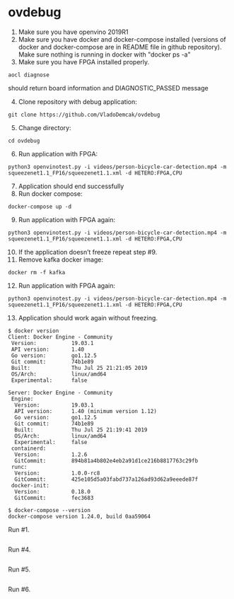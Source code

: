 # ovdebug
1.	Make sure you have openvino 2019R1 
2.	Make sure you have docker and docker-compose installed (versions of docker and docker-compose are in README file in github repository). Make sure nothing is running in docker with "docker ps -a"
3.	Make sure you have FPGA installed properly. 
```
aocl diagnose
```
should return board information and DIAGNOSTIC_PASSED message

4.	Clone repository with debug application: 
```
git clone https://github.com/VladoDemcak/ovdebug
```
5.	Change directory: 
```
cd ovdebug
```
6.	Run application with FPGA:  
```
python3 openvinotest.py -i videos/person-bicycle-car-detection.mp4 -m squeezenet1.1_FP16/squeezenet1.1.xml -d HETERO:FPGA,CPU
```
7.	Application should end successfully 
8.	Run docker compose: 
```
docker-compose up -d 
```
9.	Run application with FPGA again:  
```
python3 openvinotest.py -i videos/person-bicycle-car-detection.mp4 -m squeezenet1.1_FP16/squeezenet1.1.xml -d HETERO:FPGA,CPU
```
10.	If the application doesn’t freeze repeat step #9. 
11.	Remove kafka docker image: 
```
docker rm -f kafka 
```
12.	Run application with FPGA again:  
```
python3 openvinotest.py -i videos/person-bicycle-car-detection.mp4 -m squeezenet1.1_FP16/squeezenet1.1.xml -d HETERO:FPGA,CPU
```
13.	Application should work again without freezing.


```
$ docker version
Client: Docker Engine - Community
 Version:           19.03.1
 API version:       1.40
 Go version:        go1.12.5
 Git commit:        74b1e89
 Built:             Thu Jul 25 21:21:05 2019
 OS/Arch:           linux/amd64
 Experimental:      false

Server: Docker Engine - Community
 Engine:
  Version:          19.03.1
  API version:      1.40 (minimum version 1.12)
  Go version:       go1.12.5
  Git commit:       74b1e89
  Built:            Thu Jul 25 21:19:41 2019
  OS/Arch:          linux/amd64
  Experimental:     false
 containerd:
  Version:          1.2.6
  GitCommit:        894b81a4b802e4eb2a91d1ce216b8817763c29fb
 runc:
  Version:          1.0.0-rc8
  GitCommit:        425e105d5a03fabd737a126ad93d62a9eeede87f
 docker-init:
  Version:          0.18.0
  GitCommit:        fec3683
```

```
$ docker-compose --version
docker-compose version 1.24.0, build 0aa59064
```

Run #1.
```

```

Run #4.
```

```

Run #5.
```

```

Run #6.
```

```
